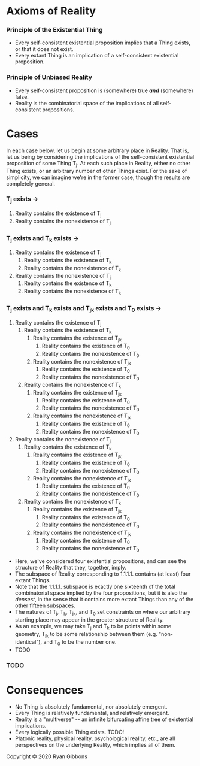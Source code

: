 # Axioms of Reality
  
### Principle of the Existential Thing
  
- Every self-consistent existential proposition implies that a Thing exists, or that it does not exist.  
- Every extant Thing is an implication of a self-consistent existential proposition.
  
### Principle of Unbiased Reality
  
- Every self-consistent proposition is (somewhere) true _**and**_ (somewhere) false.  
- Reality is the combinatorial space of the implications of all self-consistent propositions.
  
# Cases
  
In each case below, let us begin at some arbitrary place in Reality. That is, let us being by considering the implications of the self-consistent existential proposition of some Thing T<sub>j</sub>. At each such place in Reality, either no other Thing exists, or an arbitrary number of other Things exist. For the sake of simplicity, we can imagine we're in the former case, though the results are completely general.
  
### T<sub>j</sub> exists &rarr;
  
1. Reality contains the existence of T<sub>j</sub>
2. Reality contains the nonexistence of T<sub>j</sub>
  
### T<sub>j</sub> exists and T<sub>k</sub> exists &rarr;
  
1. Reality contains the existence of T<sub>j</sub>
    1. Reality contains the existence of T<sub>k</sub>
    2. Reality contains the nonexistence of T<sub>k</sub>
2. Reality contains the nonexistence of T<sub>j</sub>
    1. Reality contains the existence of T<sub>k</sub>
    2. Reality contains the nonexistence of T<sub>k</sub>
  
### T<sub>j</sub> exists and T<sub>k</sub> exists and T<sub>jk</sub> exists and T<sub>0</sub> exists &rarr;
  
1. Reality contains the existence of T<sub>j</sub>
    1. Reality contains the existence of T<sub>k</sub>
        1. Reality contains the existence of T<sub>jk</sub>
            1. Reality contains the existence of T<sub>0</sub>
            2. Reality contains the nonexistence of T<sub>0</sub>
        2. Reality contains the nonexistence of T<sub>jk</sub>
            1. Reality contains the existence of T<sub>0</sub>
            2. Reality contains the nonexistence of T<sub>0</sub>
    2. Reality contains the nonexistence of T<sub>k</sub>
        1. Reality contains the existence of T<sub>jk</sub>
            1. Reality contains the existence of T<sub>0</sub>
            2. Reality contains the nonexistence of T<sub>0</sub>
        2. Reality contains the nonexistence of T<sub>jk</sub>
            1. Reality contains the existence of T<sub>0</sub>
            2. Reality contains the nonexistence of T<sub>0</sub>
2. Reality contains the nonexistence of T<sub>j</sub>
    1. Reality contains the existence of T<sub>k</sub>
        1. Reality contains the existence of T<sub>jk</sub>
            1. Reality contains the existence of T<sub>0</sub>
            2. Reality contains the nonexistence of T<sub>0</sub>
        2. Reality contains the nonexistence of T<sub>jk</sub>
            1. Reality contains the existence of T<sub>0</sub>
            2. Reality contains the nonexistence of T<sub>0</sub>
    2. Reality contains the nonexistence of T<sub>k</sub>
        1. Reality contains the existence of T<sub>jk</sub>
            1. Reality contains the existence of T<sub>0</sub>
            2. Reality contains the nonexistence of T<sub>0</sub>
        2. Reality contains the nonexistence of T<sub>jk</sub>
            1. Reality contains the existence of T<sub>0</sub>
            2. Reality contains the nonexistence of T<sub>0</sub>
  
- Here, we've considered four existential propositions, and can see the structure of Reality that they, together, imply.  
- The subspace of Reality corresponding to 1.1.1.1. contains (at least) four extant Things.
- Note that the 1.1.1.1. subspace is exactly one sixteenth of the total combinatorial space implied by the four propositions, but it is also the _densest_, in the sense that it contains more extant Things than any of the other fifteen subspaces.  
- The natures of T<sub>j</sub>, T<sub>k</sub>, T<sub>jk</sub>, and T<sub>0</sub> set constraints on where our arbitrary starting place may appear in the greater structure of Reality.  
- As an example, we may take T<sub>j</sub> and T<sub>k</sub> to be points within some geometry, T<sub>jk</sub> to be some relationship between them (e.g. "non-identical"), and T<sub>0</sub> to be the number one.
- TODO
  
### TODO
  
# Consequences
  
- No Thing is absolutely fundamental, nor absolutely emergent.
- Every Thing is relatively fundamental, and relatively emergent.
- Reality is a "multiverse" -- an infinite bifurcating affine tree of existential implications.
- Every logically possible Thing exists. TODO!
- Platonic reality, physical reality, psychological reality, etc., are all perspectives on the underlying Reality, which implies all of them.
  
Copyright © 2020 Ryan Gibbons